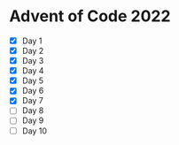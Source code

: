 # Advent of Code 2022

- [x] Day  1
- [x] Day  2
- [x] Day  3
- [x] Day  4
- [x] Day  5
- [x] Day  6
- [x] Day  7
- [ ] Day  8
- [ ] Day  9
- [ ] Day 10